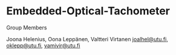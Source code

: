 # Embedded-Optical-Tachometer

Group Members

Joona Helenius, 
Oona Leppänen, 
Valtteri Virtanen
joalhel@utu.fi, oklepp@utu.fi, vamivir@utu.fi
